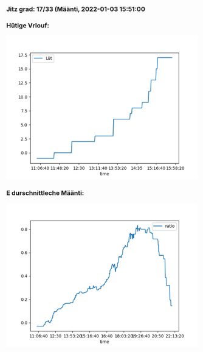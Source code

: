 ### Jitz grad: 17/33 (Määnti, 2022-01-03 15:51:00

### Hütige Vrlouf:
![Graph](Today.png)

### E durschnittleche Määnti:
![Graph](Määnti.png)